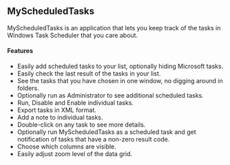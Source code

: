 ## MyScheduledTasks
MyScheduledTasks is an application that lets you keep track of the tasks in Windows Task Scheduler that
you care about.

#### Features

* Easily add scheduled tasks to your list, optionally hiding Microsoft tasks.
* Easily check the last result of the tasks in your list.
* See the tasks that you have chosen in one window, no digging around in folders.
* Optionally run as Administrator to see additional scheduled tasks.
* Run, Disable and Enable individual tasks.
* Export tasks in XML format.
* Add a note to individual tasks.
* Double-click on any task to see more details.
* Optionally run MyScheduledTasks as a scheduled task and get notification of tasks that have a non-zero result code.
* Choose which columns are visible.
* Easily adjust zoom level of the data grid.

<br/>

